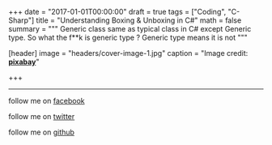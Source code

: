 +++
date = "2017-01-01T00:00:00"
draft = true
tags = ["Coding", "C-Sharp"]
title = "Understanding Boxing & Unboxing in C#"
math = false
summary = """
Generic class same as typical class in C# except Generic type. So what the f**k is generic type ? Generic type means it is not
"""

[header]
image = "headers/cover-image-1.jpg"
caption = "Image credit: [**pixabay**](https://pixabay.com/en/hacker-internet-technology-1569744/)"

+++



----------


follow me on [facebook](https://www.facebook.com/shohan4556) 

follow me on [twitter](https://www.twitter.com/shohan4556)
 
follow me on [github](https://www.github.com/shohan4556) 